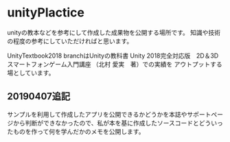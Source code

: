 # unityPlactice

unityの教本などを参考にして作成した成果物を公開する場所です。
知識や技術の程度の参考にしていただければと思います。

UnityTextbook2018 branchはUnityの教科書 Unity 2018完全対応版　2D＆3Dスマートフォンゲーム入門講座 （北村 愛実　著）での実績を アウトプットする場としています。

## 20190407追記

サンプルを利用して作成したアプリを公開できるかどうかを本誌やサポートページから判断ができなかったので、私が本を基に作成したソースコードとどういったものを作って何を学んだかのメモを公開します。